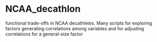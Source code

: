 # NCAA_decathlon
functional trade-offs in NCAA decathletes. Many scripts for exploring factors generating correlations among variables and for adjusting correlations for a general-size factor 
